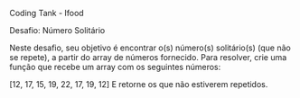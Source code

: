 Coding Tank - Ifood

Desafio: Número Solitário

Neste desafio, seu objetivo é encontrar o(s) número(s) solitário(s) (que não se repete), a partir do array de números fornecido. Para resolver, crie uma função que recebe um array com os seguintes números:

[12, 17, 15, 19, 22, 17, 19, 12] E retorne os que não estiverem repetidos.
